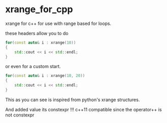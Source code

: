 # xrange_for_cpp
xrange for c++ for use with range based for loops.

these headers allow you to do
```cpp
for(const auto& i : xrange(10))
{
    std::cout << i << std::endl;
}
```
or even for a custom start.

```cpp
for(const auto& i : xrange(10, 20))
{
    std::cout << i << std::endl;
}
```
This as you can see is inspired from python's xrange structures.

And added value its constexpr !!! c++11 compatible since the operator++ is not constexpr
